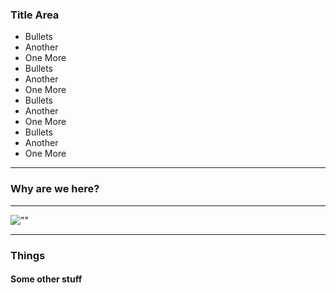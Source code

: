 
### Title Area
- Bullets
- Another
- One More
- Bullets
- Another
- One More
- Bullets
- Another
- One More
- Bullets
- Another
- One More

---

### Why are we here?

---

![""](/images/spies-people.png)

---

### Things
#### Some other stuff








